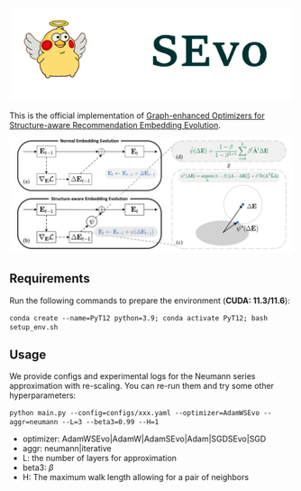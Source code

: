 

<div align="center">
  <img src="pic/logo.png">
</div>

This is the official implementation of [Graph-enhanced Optimizers for <u>S</u>tructure-aware Recommendation Embedding <u>Evo</u>lution](https://arxiv.org/abs/2310.03032).


![](pic/2023-09-22-13-54-03.png)


## Requirements

Run the following commands to prepare the environment (**CUDA: 11.3/11.6**):

```
conda create --name=PyT12 python=3.9; conda activate PyT12; bash setup_env.sh
```


## Usage

We provide configs and experimental logs for the Neumann series approximation with re-scaling. You can re-run them and try some other hyperparameters:

```
python main.py --config=configs/xxx.yaml --optimizer=AdamWSEvo --aggr=neumann --L=3 --beta3=0.99 --H=1
```

- optimizer: AdamWSEvo|AdamW|AdamSEvo|Adam|SGDSEvo|SGD
- aggr: neumann|iterative
- L: the number of layers for approximation
- beta3: $\beta$
- H: The maximum walk length allowing for a pair of neighbors